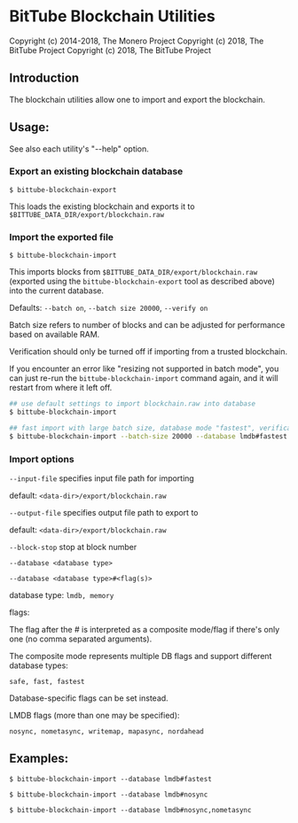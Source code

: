 # BitTube Blockchain Utilities

Copyright (c) 2014-2018, The Monero Project
Copyright (c) 2018, The BitTube Project
Copyright (c) 2018, The BitTube Project

## Introduction

The blockchain utilities allow one to import and export the blockchain.

## Usage:

See also each utility's "--help" option.

### Export an existing blockchain database

`$ bittube-blockchain-export`

This loads the existing blockchain and exports it to `$BITTUBE_DATA_DIR/export/blockchain.raw`

### Import the exported file

`$ bittube-blockchain-import`

This imports blocks from `$BITTUBE_DATA_DIR/export/blockchain.raw` (exported using the
`bittube-blockchain-export` tool as described above) into the current database.

Defaults: `--batch on`, `--batch size 20000`, `--verify on`

Batch size refers to number of blocks and can be adjusted for performance based on available RAM.

Verification should only be turned off if importing from a trusted blockchain.

If you encounter an error like "resizing not supported in batch mode", you can just re-run
the `bittube-blockchain-import` command again, and it will restart from where it left off.

```bash
## use default settings to import blockchain.raw into database
$ bittube-blockchain-import

## fast import with large batch size, database mode "fastest", verification off
$ bittube-blockchain-import --batch-size 20000 --database lmdb#fastest --verify off

```

### Import options

`--input-file`
specifies input file path for importing

default: `<data-dir>/export/blockchain.raw`

`--output-file`
specifies output file path to export to

default: `<data-dir>/export/blockchain.raw`

`--block-stop`
stop at block number

`--database <database type>`

`--database <database type>#<flag(s)>`

database type: `lmdb, memory`

flags:

The flag after the # is interpreted as a composite mode/flag if there's only
one (no comma separated arguments).

The composite mode represents multiple DB flags and support different database types:

`safe, fast, fastest`

Database-specific flags can be set instead.

LMDB flags (more than one may be specified):

`nosync, nometasync, writemap, mapasync, nordahead`

## Examples:

```
$ bittube-blockchain-import --database lmdb#fastest

$ bittube-blockchain-import --database lmdb#nosync

$ bittube-blockchain-import --database lmdb#nosync,nometasync
```
